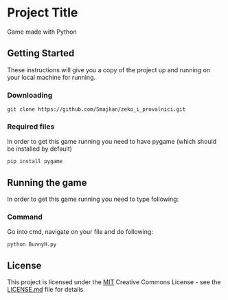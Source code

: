 # Project Title

Game made with Python

## Getting Started

These instructions will give you a copy of the project up and running on
your local machine for running. 

### Downloading
    git clone https://github.com/Smajkan/zeko_i_provalnici.git

### Required files

In order to get this game running you need to have pygame (which should be installed by default)

    pip install pygame


## Running the game

In order to get this game running you need to type following:

### Command 
Go into cmd, navigate on your file and do following:

    python BunnyH.py


## License

This project is licensed under the [MIT](LICENSE.md)
Creative Commons License - see the [LICENSE.md](LICENSE.md) file for
details

